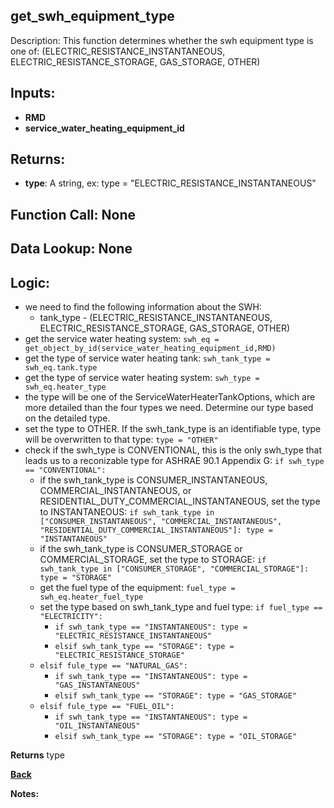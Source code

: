 ## get_swh_equipment_type

Description: This function determines whether the swh equipment type is one of: (ELECTRIC_RESISTANCE_INSTANTANEOUS, ELECTRIC_RESISTANCE_STORAGE, GAS_STORAGE, OTHER)

## Inputs:
- **RMD**
- **service_water_heating_equipment_id**

## Returns:
- **type**: A string, ex: type = "ELECTRIC_RESISTANCE_INSTANTANEOUS"

## Function Call: None  

## Data Lookup: None

## Logic:
- we need to find the following information about the SWH:
  - tank_type - (ELECTRIC_RESISTANCE_INSTANTANEOUS, ELECTRIC_RESISTANCE_STORAGE, GAS_STORAGE, OTHER)
- get the service water heating system: `swh_eq = get_object_by_id(service_water_heating_equipment_id,RMD)`
- get the type of service water heating tank: `swh_tank_type = swh_eq.tank.type`
- get the type of service water heating system: `swh_type = swh_eq.heater_type`
- the type will be one of the ServiceWaterHeaterTankOptions, which are more detailed than the four types we need.  Determine our type based on the detailed type.
- set the type to OTHER.  If the swh_tank_type is an identifiable type, type will be overwritten to that type: `type = "OTHER"`
- check if the swh_type is CONVENTIONAL, this is the only swh_type that leads us to a reconizable type for ASHRAE 90.1 Appendix G: `if swh_type == "CONVENTIONAL":`
  - if the swh_tank_type is CONSUMER_INSTANTANEOUS, COMMERCIAL_INSTANTANEOUS, or RESIDENTIAL_DUTY_COMMERCIAL_INSTANTANEOUS, set the type to INSTANTANEOUS: `if swh_tank_type in ["CONSUMER_INSTANTANEOUS", "COMMERCIAL_INSTANTANEOUS", "RESIDENTIAL_DUTY_COMMERCIAL_INSTANTANEOUS"]: type = "INSTANTANEOUS"`
  - if the swh_tank_type is CONSUMER_STORAGE or COMMERCIAL_STORAGE, set the type to STORAGE: `if swh_tank_type in ["CONSUMER_STORAGE", "COMMERCIAL_STORAGE"]: type = "STORAGE"`
  - get the fuel type of the equipment: `fuel_type = swh_eq.heater_fuel_type`
  - set the type based on swh_tank_type and fuel type: `if fuel_type == "ELECTRICITY":`
    - `if swh_tank_type == "INSTANTANEOUS": type = "ELECTRIC_RESISTANCE_INSTANTANEOUS"`
    - `elsif swh_tank_type == "STORAGE": type = "ELECTRIC_RESISTANCE_STORAGE"`
  - `elsif fule_type == "NATURAL_GAS":`
    - `if swh_tank_type == "INSTANTANEOUS": type = "GAS_INSTANTANEOUS"`
    - `elsif swh_tank_type == "STORAGE": type = "GAS_STORAGE"`
  - `elsif fule_type == "FUEL_OIL":`
    - `if swh_tank_type == "INSTANTANEOUS": type = "OIL_INSTANTANEOUS"`
    - `elsif swh_tank_type == "STORAGE": type = "OIL_STORAGE"`



**Returns** type

**[Back](../_toc.md)**

**Notes:**


